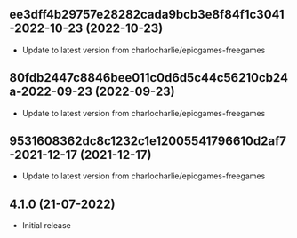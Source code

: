 
## ee3dff4b29757e28282cada9bcb3e8f84f1c3041-2022-10-23 (2022-10-23)
- Update to latest version from charlocharlie/epicgames-freegames

## 80fdb2447c8846bee011c0d6d5c44c56210cb24a-2022-09-23 (2022-09-23)
- Update to latest version from charlocharlie/epicgames-freegames

## 9531608362dc8c1232c1e12005541796610d2af7-2021-12-17 (2021-12-17)
- Update to latest version from charlocharlie/epicgames-freegames

## 4.1.0 (21-07-2022)

- Initial release
